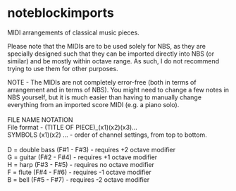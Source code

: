 # noteblockimports
MIDI arrangements of classical music pieces.<br/>

Please note that the MIDIs are to be used solely for NBS, as they are specially designed such that they can be imported directly into NBS (or similar) and be mostly within octave range. As such, I do not recommend trying to use them for other purposes.<br/>

NOTE - The MIDIs are not completely error-free (both in terms of arrangement and in terms of NBS). You might need to change a few notes in NBS yourself, but it is much easier than having to manually change everything from an imported score MIDI (e.g. a piano solo).<br/>
<br/>
FILE NAME NOTATION<br/>
File format - (TITLE OF PIECE)\_(x1)(x2)(x3)...<br/>
SYMBOLS (x1)(x2) ... - order of channel settings, from top to bottom.<br/><br/>
D = double bass (F#1 - F#3) - requires +2 octave modifier<br/>
G = guitar (F#2 - F#4) - requires +1 octave modifier<br/>
H = harp (F#3 - F#5) - requires no octave modifier<br/>
F = flute (F#4 - F#6) - requires -1 octave modifier<br/>
B = bell (F#5 - F#7) - requires -2 octave modifier<br/>
